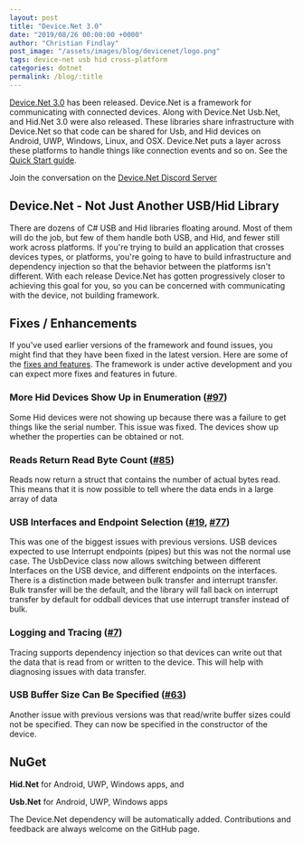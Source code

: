 ```yaml
---
layout: post
title: "Device.Net 3.0"
date: "2019/08/26 00:00:00 +0000"
author: "Christian Findlay"
post_image: "/assets/images/blog/devicenet/logo.png"
tags: device-net usb hid cross-platform
categories: dotnet
permalink: /blog/:title
---
```


[Device.Net 3.0](https://github.com/MelbourneDeveloper/Device.Net) has been released. Device.Net is a framework for communicating with connected devices. Along with Device.Net Usb.Net, and Hid.Net 3.0 were also released. These libraries share infrastructure with Device.Net so that code can be shared for Usb, and Hid devices on Android, UWP, Windows, Linux, and OSX. Device.Net puts a layer across these platforms to handle things like connection events and so on. See the [Quick Start guide](https://github.com/MelbourneDeveloper/Device.Net/wiki/Quick-Start).

Join the conversation on the [Device.Net Discord Server](https://discord.gg/ZcvXARm)

Device.Net - Not Just Another USB/Hid Library
---------------------------------------------

There are dozens of C# USB and Hid libraries floating around. Most of them will do the job, but few of them handle both USB, and Hid, and fewer still work across platforms. If you're trying to build an application that crosses devices types, or platforms, you're going to have to build infrastructure and dependency injection so that the behavior between the platforms isn't different. With each release Device.Net has gotten progressively closer to achieving this goal for you, so you can be concerned with communicating with the device, not building framework.

Fixes / Enhancements
--------------------

If you've used earlier versions of the framework and found issues, you might find that they have been fixed in the latest version. Here are some of the [fixes and features](https://github.com/MelbourneDeveloper/Device.Net/projects/8). The framework is under active development and you can expect more fixes and features in future.

### More Hid Devices Show Up in Enumeration ([#97](https://github.com/MelbourneDeveloper/Device.Net/issues/97))

Some Hid devices were not showing up because there was a failure to get things like the serial number. This issue was fixed. The devices show up whether the properties can be obtained or not.

### Reads Return Read Byte Count ([#85](https://github.com/MelbourneDeveloper/Device.Net/issues/85))

Reads now return a struct that contains the number of actual bytes read. This means that it is now possible to tell where the data ends in a large array of data

### USB Interfaces and Endpoint Selection ([#19](https://github.com/MelbourneDeveloper/Device.Net/issues/19), [#77](https://github.com/MelbourneDeveloper/Device.Net/issues/77))

This was one of the biggest issues with previous versions. USB devices expected to use Interrupt endpoints (pipes) but this was not the normal use case. The UsbDevice class now allows switching between different Interfaces on the USB device, and different endpoints on the interfaces. There is a distinction made between bulk transfer and interrupt transfer. Bulk transfer will be the default, and the library will fall back on interrupt transfer by default for oddball devices that use interrupt transfer instead of bulk.

### Logging and Tracing ([#7](https://github.com/MelbourneDeveloper/Device.Net/issues/7))

Tracing supports dependency injection so that devices can write out that the data that is read from or written to the device. This will help with diagnosing issues with data transfer.

### USB Buffer Size Can Be Specified ([#63](https://github.com/MelbourneDeveloper/Device.Net/issues/63))

Another issue with previous versions was that read/write buffer sizes could not be specified. They can now be specified in the constructor of the device.

NuGet
-----

**Hid.Net** for Android, UWP, Windows apps, and

**Usb.Net** for Android, UWP, Windows apps

The Device.Net dependency will be automatically added. Contributions and feedback are always welcome on the GitHub page.